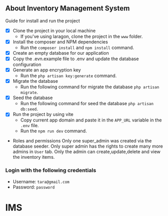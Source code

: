 ## About Inventory Management System
Guide for install and run the project

- [x] Clone the project in your local machine
  - If you've using laragon, clone the project in the `www` folder.
- [x] Install the composer and NPM dependencies
  - Run the `composer install` and `npm install` command.
- [x] Create an empty database for our application
- [x] Copy the .evn.example file to .env and update the database configuration
- [x] Generate an app encryption key
  - Run the `php artisan key:generate` command.
- [x] Migrate the database
  - Run the following command for migrate the database `php artisan migrate`.
- [x] Seed the database
  - Run the following command for seed the database `php artisan db:seed`.
- [x] Run the project by using vite
  - Copy current app domain  and paste it in the `APP_URL` variable in the `.env` file.
  - Run the `npm run dev` command.

- Roles and permissions
Only one super_admin was created via the database seeder. 
Only super admin has the rights to create many more admins in `User` tab.
Only the admin can create,update,delete and view the inventory items.  


### Login with the following credentials

- Username: `tara@gmail.com`
- Password: `password`
# IMS
